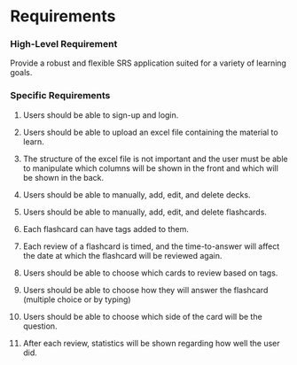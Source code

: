 # Requirements

### High-Level Requirement

Provide a robust and flexible SRS application suited for a variety of learning goals.

### Specific Requirements

1. Users should be able to sign-up and login.

2. Users should be able to upload an excel file containing the material to learn.

3. The structure of the excel file is not important and the user must be able to manipulate which
columns will be shown in the front and which will be shown in the back.

4. Users should be able to manually, add, edit, and delete decks.

5. Users should be able to manually, add, edit, and delete flashcards.

6. Each flashcard can have tags added to them.

7. Each review of a flashcard is timed, and the time-to-answer will affect the date at which the
flashcard will be reviewed again.

8. Users should be able to choose which cards to review based on tags.

9. Users should be able to choose how they will answer the flashcard (multiple choice or by typing)

10. Users should be able to choose which side of the card will be the question.

11. After each review, statistics will be shown regarding how well the user did.